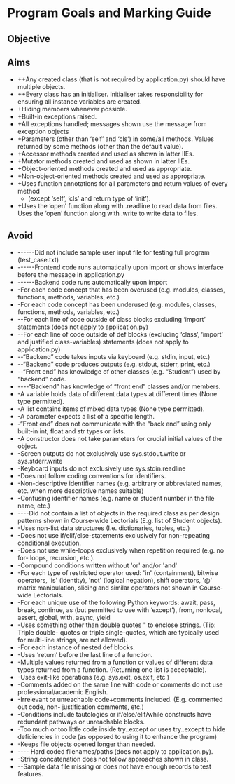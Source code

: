 # Program Goals and Marking Guide
## Objective

## Aims
- ++Any created class (that is not required by application.py) should have multiple
objects.
- ++Every class has an initialiser. Initialiser takes responsibility for ensuring
all instance variables are created.
- +Hiding members whenever possible.
- +Built-in exceptions raised.
- +All exceptions handled; messages shown use the message from exception objects
- +Parameters (other than ‘self’ and ‘cls’) in some/all methods. Values returned by
some methods (other than the default value).
- +Accessor methods created and used as shown in latter IIEs.
- +Mutator methods created and used as shown in latter IIEs.
- +Object-oriented methods created and used as appropriate.
- +Non-object-oriented methods created and used as appropriate.
- +Uses function annotations for all parameters and return values of every method
    - (except ‘self’, ‘cls’ and return type of ‘init’).
- +Uses the ‘open’ function along with .readline to read data from files. Uses the
‘open’ function along with .write to write data to files.
## Avoid
- ------Did not include sample user input file for testing full program
(test_case.txt)
- ------Frontend code runs automatically upon import or shows interface before the
message in application.py
- ------Backend code runs automatically upon import
- -For each code concept that has been overused (e.g. modules, classes, functions,
methods, variables, etc.)
- -For each code concept has been underused (e.g. modules, classes, functions,
methods, variables, etc.)
- --For each line of code outside of class blocks excluding ‘import’ statements
(does not apply to application.py)
- --For each line of code outside of def blocks (excluding ‘class’, ‘import’ and
justified class-variables) statements (does not apply to application.py)
- --“Backend” code takes inputs via keyboard (e.g. stdin, input, etc.)
- --“Backend” code produces outputs (e.g. stdout, stderr, print, etc.)
- --“Front end” has knowledge of other classes (e.g. “Student”) used by “backend”
code.
- ----“Backend” has knowledge of “front end” classes and/or members.
- -A variable holds data of different data types at different times (None type
permitted).
- -A list contains items of mixed data types (None type permitted).
- -A parameter expects a list of a specific length.
- -“Front end” does not communicate with the “back end” using only built-in int,
float and str types or lists.
- -A constructor does not take parameters for crucial initial values of the object.
- -Screen outputs do not exclusively use sys.stdout.write or sys.stderr.write
- -Keyboard inputs do not exclusively use sys.stdin.readline
- -Does not follow coding conventions for identifiers.
- -Non-descriptive identifier names (e.g. arbitrary or abbreviated names, etc.
when more descriptive names suitable)
- -Confusing identifier names (e.g. name or student number in the file name, etc.)
- ----Did not contain a list of objects in the required class as per design
patterns shown in Course-wide Lectorials (E.g. list of Student objects).
- -Uses non-list data structures (I.e. dictionaries, tuples, etc.)
- -Does not use if/elif/else-statements exclusively for non-repeating conditional
execution.
- -Does not use while-loops exclusively when repetition required (e.g. no for-
loops, recursion, etc.).
- -Compound conditions written without 'or' and/or 'and'
- -For each type of restricted operator used: 'in' (containment), bitwise operators,
'is' (identity), 'not' (logical negation), shift operators, '@' matrix
manipulation, slicing and similar operators not shown in Course-wide Lectorials.
- -For each unique use of the following Python keywords: await, pass, break,
continue, as (but permitted to use with ‘except’), from, nonlocal, assert, global,
with, async, yield
- -Uses something other than double quotes " to enclose strings. (Tip: Triple double-
quotes or triple single-quotes, which are typically used for multi-line strings,
are not allowed).
- -For each instance of nested def blocks.
- -Uses ‘return’ before the last line of a function.
- -Multiple values returned from a function or values of different data types
returned from a function. (Returning one list is acceptable).
- -Uses exit-like operations (e.g. sys.exit, os.exit, etc.)
- -Comments added on the same line with code or comments do not use
professional/academic English.
- -Irrelevant or unreachable code+comments included. (E.g. commented out code, non-
justification comments, etc.)
- -Conditions include tautologies or if/else/elif/while constructs have redundant
pathways or unreachable blocks.
- -Too much or too little code inside try..except or uses try..except to hide
deficiencies in code (as opposed to using it to enhance the program)
- -Keeps file objects opened longer than needed.
- ---- Hard coded filenames/paths (does not apply to application.py).
- -String concatenation does not follow approaches shown in class.
- --Sample data file missing or does not have enough records to test features.